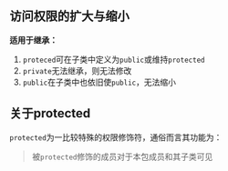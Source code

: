 ## 访问权限的扩大与缩小
**适用于继承：**
1. `proteced`可在子类中定义为`public`或维持`protected`
2. `private`无法继承，则无法修改
3. `public`在子类中也依旧使`public`，无法缩小

## 关于protected
`protected`为一比较特殊的权限修饰符，通俗而言其功能为：
> 被`protected`修饰的成员对于本包成员和其子类可见